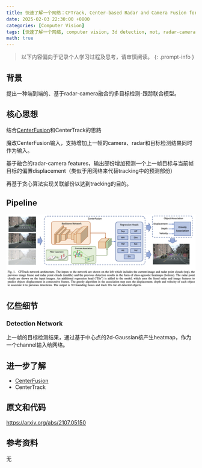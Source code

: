 ```yaml
---
title: 快速了解一个网络：CFTrack, Center-based Radar and Camera Fusion for 3D Multi-Object Tracking
date: 2025-02-03 22:30:00 +0800
categories: [Computer Vision]
tags: [快速了解一个网络, computer vision, 3d detection, mot, radar-camera fusion]
math: true
---
```


> 以下内容偏向于记录个人学习过程及思考，请审慎阅读。
{: .prompt-info }

## 背景

提出一种端到端的、基于radar-camera融合的多目标检测-跟踪联合模型。

## 核心思想

结合[CenterFusion](https://yinghao.info/posts/center-fusion/)和CenterTrack的思路

魔改CenterFusion输入，支持增加上一帧的camera、radar和目标检测结果同时作为输入。

基于融合的radar-camera features，输出部份增加预测一个上一帧目标与当前帧目标的偏置displacement（类似于用网络来代替tracking中的预测部份）

再基于贪心算法实现关联部份以达到tracking的目的。

## Pipeline

![cftrack-pipeline](assets/img/cftrack-pipeline.png)

## 亿些细节

### Detection Network

上一帧的目标检测结果，通过基于中心点的2d-Gaussian核产生heatmap，作为一个channel输入给网络。

## 进一步了解

- [CenterFusion](https://yinghao.info/posts/center-fusion/)
- CenterTrack

## 原文和代码

<https://arxiv.org/abs/2107.05150>

## 参考资料

无